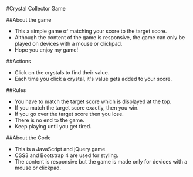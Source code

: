 #Crystal Collector Game

##About the game

* This a simple game of matching your score to the target score.
* Although the content of the game is responsive, the game can only be played on devices with a mouse or clickpad.
* Hope you enjoy my game!

##Actions

* Click on the crystals to find their value.
* Each time you click a crystal, it's value gets added to your score.

##Rules

* You have to match the target score which is displayed at the top.
* If you match the target score exactly, then you win.
* If you go over the target score then you lose.
* There is no end to the game.
* Keep playing until you get tired.

##About the Code

* This is a JavaScript and jQuery game.
* CSS3 and Bootstrap 4 are used for styling.
* The content is responsive but the game is made only for devices with a mouse or clickpad.
